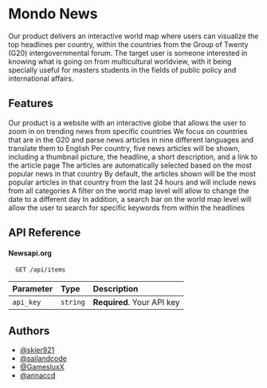 
# Mondo News

Our product delivers an interactive world map where users can visualize the top headlines per country, within the countries from the Group of Twenty (G20) intergovernmental forum. The target user is someone interested in knowing what is going on from multicultural worldview, with it being specially useful for masters students in the fields of public policy and international affairs.
## Features

Our product is a website with an interactive globe that allows the user to zoom in on trending news from specific countries 
We focus on countries that are in the G20 and parse news articles in nine different languages and translate them to English
Per country, five news articles will be shown, including a thumbnail picture, the headline, a short description, and a link to the article page
The articles are automatically selected based on the most popular news in that country
By default, the articles shown will be the most popular articles in that country from the last 24 hours and will include news from all categories
A filter on the world map level will allow to change the date to a different day
In addition, a search bar on the world map level will allow the user to search for specific keywords from within the headlines

  
## API Reference

#### Newsapi.org

```http
  GET /api/items
```

| Parameter | Type     | Description                |
| :-------- | :------- | :------------------------- |
| `api_key` | `string` | **Required**. Your API key |





  
## Authors

- [@skier921](https://www.github.com/skier921)
- [@sailandcode](https://www.github.com/sailandcode)
- [@GamesluxX](https://www.github.com/@GamesluxX)
- [@annaccd](https://www.github.com/@annaccd)

  